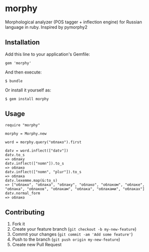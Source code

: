 # morphy
Morphological analyzer (POS tagger + inflection engine) for Russian language in ruby. Inspired by pymorphy2

## Installation

Add this line to your application's Gemfile:

    gem 'morphy'

And then execute:

    $ bundle

Or install it yourself as:

    $ gem install morphy

## Usage    
    require "morphy"

    morphy = Morphy.new

    word = morphy.query("облако").first

    datv = word.inflect(["datv"])
    datv.to_s
    => облаку
    datv.inflect(["nomn"]).to_s
    => облако
    datv.inflect(["nomn", "plur"]).to_s
    => облака
    datv.lexemme.map(&:to_s)
    => ["облако", "облака", "облаку", "облако", "облаком", "облаке", "облака", "облаков", "облакам", "облака", "облаками", "облаках"]
    datv.normal_form
    => облако





## Contributing

1. Fork it
2. Create your feature branch (`git checkout -b my-new-feature`)
3. Commit your changes (`git commit -am 'Add some feature'`)
4. Push to the branch (`git push origin my-new-feature`)
5. Create new Pull Request
